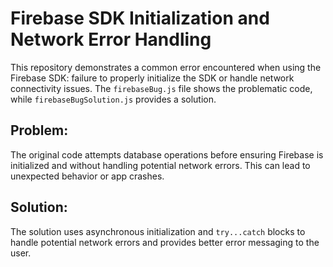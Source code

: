 # Firebase SDK Initialization and Network Error Handling

This repository demonstrates a common error encountered when using the Firebase SDK:  failure to properly initialize the SDK or handle network connectivity issues.  The `firebaseBug.js` file shows the problematic code, while `firebaseBugSolution.js` provides a solution.

## Problem:

The original code attempts database operations before ensuring Firebase is initialized and without handling potential network errors. This can lead to unexpected behavior or app crashes.

## Solution:

The solution uses asynchronous initialization and `try...catch` blocks to handle potential network errors and provides better error messaging to the user.